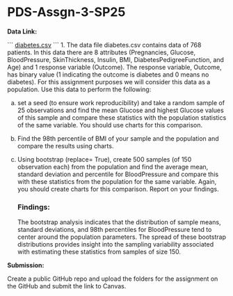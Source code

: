 # PDS-Assgn-3-SP25

<p><strong>Data Link:</strong></p>
```
<a href="https://app.box.com/s/7qv44umhw0vnzgmoe9krfkfkv5kf2atv">diabetes.csv</a>
```
1. The data file diabetes.csv contains data of 768 patients. In this data there are 8 attributes
(Pregnancies, Glucose, BloodPressure, SkinThickness, Insulin, BMI, DiabetesPedigreeFunction, and Age)
and 1 response variable (Outcome). The response variable, Outcome, has binary value (1 indicating the
outcome is diabetes and 0 means no diabetes). For this assignment purposes we will consider this data
as a population. Use this data to perform the following:</p>
<ol type='a'>
    <li>
        <p>set a seed (to ensure work reproducibility) and take a random sample of 25 observations and
        find the mean Glucose and highest Glucose values of this sample and compare these statistics
        with the population statistics of the same variable. You should use charts for this comparison.</p>
    </li>
    <li>
        <p>Find the 98th percentile of BMI of your sample and the population and compare the results
        using charts.</p>
    </li>
    <li>
        <p>Using bootstrap (replace= True), create 500 samples (of 150 observation each) from the
        population and find the average mean, standard deviation and percentile for BloodPressure and
        compare this with these statistics from the population for the same variable. Again, you should
        create charts for this comparison. Report on your findings.</p>
        <h3>Findings:</h3>
        <p>The bootstrap analysis indicates that the distribution of sample means, standard deviations, and 98th percentiles for BloodPressure tend to center around the population parameters. The spread of these bootstrap distributions provides insight into the sampling variability associated with estimating these statistics from samples of size 150.</p>
    </li>
</ol>

<p><strong>Submission:</strong></p>
<p>Create a public GitHub repo and upload the folders for the assignment on the GitHub and submit the link to Canvas.</p>
